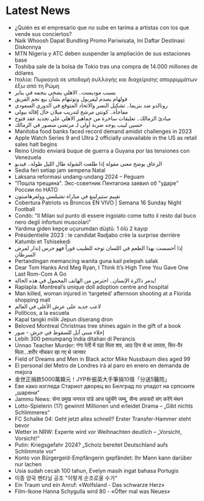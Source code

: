 # Latest News
-  ¿Quién es el empresario que no sube en tarima a artistas con los que vende sus conciertos?
-  Naik Whoosh Dapat Bundling Promo Pariwisata, Ini Daftar Destinasi Diskonnya
-  MTN Nigeria y ATC deben suspender la ampliación de sus estaciones base
-  Toshiba sale de la bolsa de Tokio tras una compra de 14.000 millones de dólares
-  Ιταλία: Πυρκαγιά σε υποδομή συλλογής και διαχείρισης απορριμμάτων έξω από τη Ρώμη
-  بسبب موديست.. الاهلي يضحي بنجمه في يناير
-  فولهام يصدم ليفربول وتوتنهام بشأن بيع نجم الفريق
-  رونالدو ضد بنزيما.. تشكيل النصر والاتحاد المتوقع في الدوري السعودي
-  مفاجأة.. كونتي مرشح لتدريب ميلان حال إقالة بيولي
-  مبادئ الزمالك.. تعليقات ساخرة من جماهير الاهلي على تجديد عقد فتوح
-  حسين لبيب يوجه ضربة أولى لـ مرتضى منصور في الزمالك
-  Manitoba food banks faced record demand amidst challenges in 2023
-  Apple Watch Series 9 and Ultra 2 officially unavailable in the US as retail sales halt begins
-  Reino Unido enviará buque de guerra a Guyana por las tensiones con Venezuela
-  الزعاق يوضح معنى مقولة إذا طلعت الشولة طال الليل طولة.. فيديو
-  Sedia feri setiap jam sempena Natal
-  Laksana reformasi undang-undang 2024 – Peguam
-  "Пошла трещина". Экс-советник Пентагона заявил об "ударе" России по НАТО
-  تقييم ستيرلينغ في مباراة تشيلسي وولفرهامبتون
-  Cobertura Patriots vs Broncos EN VIVO | Semana 16 Sunday Night Football
-  Condò: "Il Milan sul punto di essere ingoiato come tutto il resto dal buco nero degli infortuni muscolari"
-  Yardıma giden kepçe uçurumdan düştü. 1 ölü 2 kayıp
-  Présidentielle 2023 : le candidat Radjabo crée la surprise derrière Katumbi et Tshisekedi
-  إذا أحسست بهذا الطعم في اللسان توجه للطبيب فوراً فهو جرس إنذار لمرض السرطان
-  Pertandingan memancing wanita guna kail pelepah salak
-  Dear Tom Hanks And Meg Ryan, I Think It’s High Time You Gave One Last Rom-Com A Go
-  يدمر ذاكرة الإنسان.. احترس من الهاتف المحمول في هذه الحالة!
-  Raplapla: Montreal’s unique doll adoption centre and hospital
-  Man killed, woman injured in ‘targeted’ afternoon shooting at a Florida shopping mall
-  لاعب جديد على عرش الأغلى في العالم
-  Políticos, a la escuela
-  Kapal tangki milik Jepun diserang dron
-  Beloved Montreal Christmas tree shines again in the gift of a book
-  إخلاء مبنى آيل للسقوط في جرش - صور
-  Lebih 300 penumpang India ditahan di Perancis
-  Unnao Teacher Murder: गंगा रेती में पड़ा मिला शव, आठ दिन से था लापता, सिर-पैर मिला...शरीर नोंचकर खा गए थे जानवर
-  Field of Dreams and Men in Black actor Mike Nussbaum dies aged 99
-  El personal del Metro de Londres irá al paro en enero en demanda de mejora
-  金世正捐款5000萬韓元！JYP朴振英大手筆捐10億「分送5醫院」
-  Еве како изгледа Стариот дворец во Белград по упадот на српските „шарени“
-  Jammu News: सेना प्रमुख जनरल पांडे आज पहुंचेंगे जम्मू, सैन्य अफसरों संग करेंगे मंथन
-  Lotto-Spielerin (17) gewinnt Millionen und erleidet Drama – „Gibt nichts Schlimmeres“
-  FC Schalke 04: Geht jetzt alles schnell? Erster Transfer-Hammer steht bevor
-  Wetter in NRW: Experte wird vor Weihnachten deutlich – „Vorsicht, Vorsicht!“
-  Putin: Kriegsgefahr 2024? „Scholz bereitet Deutschland aufs Schlimmste vor“
-  Konto von Bürgergeld-Empfängerin gepfändet: Ihr Mann kann darüber nur lachen
-  Usia sudah cecah 100 tahun, Evelyn masih ingat bahasa Portugis
-  미중 양국 펜타닐 공조 "이렇게 순조로울 수가"
-  Ein Traum und ein Anruf: «Wolfsland - Das schwarze Herz»
-  Film-Ikone Hanna Schygulla wird 80 - «Öfter mal was Neues»
